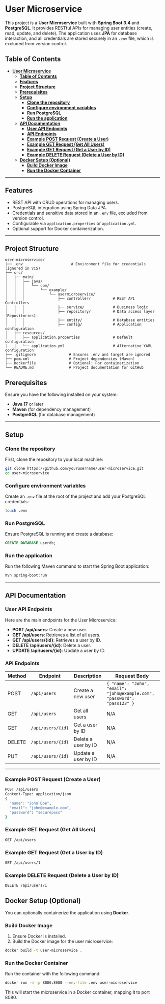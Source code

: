 # **User Microservice**

This project is a **User Microservice** built with **Spring Boot 3.4** and **PostgreSQL**. It provides RESTful APIs for managing user entities (create, read, update, and delete). The application uses **JPA** for database interaction, and all credentials are stored securely in an `.env` file, which is excluded from version control.

## **Table of Contents**
- [**User Microservice**](#user-microservice)
  - [**Table of Contents**](#table-of-contents)
  - [**Features**](#features)
  - [**Project Structure**](#project-structure)
  - [**Prerequisites**](#prerequisites)
  - [**Setup**](#setup)
    - [**Clone the repository**](#clone-the-repository)
    - [**Configure environment variables**](#configure-environment-variables)
    - [**Run PostgreSQL**](#run-postgresql)
    - [**Run the application**](#run-the-application)
  - [**API Documentation**](#api-documentation)
    - [**User API Endpoints**](#user-api-endpoints)
    - [**API Endpoints**](#api-endpoints)
    - [**Example POST Request (Create a User)**](#example-post-request-create-a-user)
    - [**Example GET Request (Get All Users)**](#example-get-request-get-all-users)
    - [**Example GET Request (Get a User by ID)**](#example-get-request-get-a-user-by-id)
    - [**Example DELETE Request (Delete a User by ID)**](#example-delete-request-delete-a-user-by-id)
  - [**Docker Setup (Optional)**](#docker-setup-optional)
    - [**Build Docker Image**](#build-docker-image)
    - [**Run the Docker Container**](#run-the-docker-container)

---

## **Features**
- REST API with CRUD operations for managing users.
- PostgreSQL integration using Spring Data JPA.
- Credentials and sensitive data stored in an `.env` file, excluded from version control.
- Configurable via `application.properties` or `application.yml`.
- Optional support for Docker containerization.

---

## **Project Structure**

```plaintext
user-microservice/
├── .env                      # Environment file for credentials (ignored in VCS)
├── src/
│   ├── main/
│   │   ├── java/
│   │   │   └── com/
│   │   │       └── example/
│   │   │           └── usermicroservice/
│   │   │               ├── controller/          # REST API Controllers
│   │   │               ├── service/             # Business logic
│   │   │               ├── repository/          # Data access layer (Repositories)
│   │   │               ├── entity/              # Database entities
│   │   │               ├── config/              # Application configuration
│   ├── resources/
│   │   ├── application.properties               # Default configuration
│   │   └── application.yml                      # Alternative YAML configuration
├── .gitignore               # Ensures .env and target are ignored
├── pom.xml                  # Project dependencies (Maven)
├── Dockerfile               # Optional: For containerization
└── README.md                # Project documentation for GitHub

```



## **Prerequisites**

Ensure you have the following installed on your system:
- **Java 17** or later
- **Maven** (for dependency management)
- **PostgreSQL** (for database management)

---

## **Setup**

### **Clone the repository**

First, clone the repository to your local machine:

```bash
git clone https://github.com/yourusername/user-microservice.git
cd user-microservice

``` 
### **Configure environment variables**

Create an `.env` file at the root of the project and add your PostgreSQL credentials:

```bash
touch .env
``` 

### **Run PostgreSQL**

Ensure PostgreSQL is running and create a database:

```sql
CREATE DATABASE userdb;
```

### **Run the application**

Run the following Maven command to start the Spring Boot application:

```bash
mvn spring-boot:run
``` 

---

## **API Documentation**
### **User API Endpoints**

Here are the main endpoints for the User Microservice:

- **POST /api/users**: Create a new user.
- **GET /api/users**: Retrieves a list of all users.
- **GET /api/users/{id}**: Retrieves a user by ID.
- **DELETE /api/users/{id}**: Delete a user.
- **UPDATE /api/users/{id}**: Update a user by ID.

### **API Endpoints**

| Method | Endpoint             | Description                    | Request Body                                                        |
|--------|-----------------------|--------------------------------|--------------------------------------------------------------------|
| POST   | `/api/users`          | Create a new user              | `{ "name": "John", "email": "john@example.com", "password": "pass123" }` |
| GET    | `/api/users`          | Get all users                  | N/A                                                                |
| GET    | `/api/users/{id}`     | Get a user by ID               | N/A                                                                |
| DELETE | `/api/users/{id}`     | Delete a user by ID            | N/A                                                                |
| PUT    | `/api/users/{id}`     | Update a user by ID            | N/A

---



### **Example POST Request (Create a User)**

```bash
POST /api/users
Content-Type: application/json
{
  "name": "John Doe",
  "email": "john@example.com",
  "password": "securepass"
}
```

### **Example GET Request (Get All Users)**
```bash
GET /api/users
```
### **Example GET Request (Get a User by ID)**
```bash
GET /api/users/1
```
### **Example DELETE Request (Delete a User by ID)**
```bash
DELETE /api/users/1
```


## **Docker Setup (Optional)**

You can optionally containerize the application using **Docker**.

### **Build Docker Image**

1. Ensure Docker is installed.
2. Build the Docker image for the user microservice:

```bash
docker build -t user-microservice .
```

### **Run the Docker Container**

Run the container with the following command:

```bash
docker run -d -p 8080:8080 --env-file .env user-microservice
```
This will start the microservice in a Docker container, mapping it to port 8080.